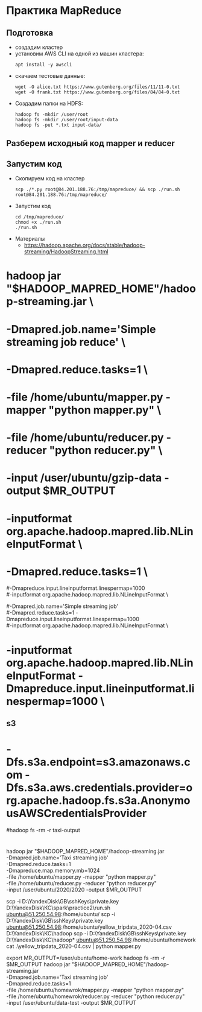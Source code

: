 # Практика MapReduce

## Подготовка

* создадим кластер
* установим AWS CLI на одной из машин кластера:
  ```shell
  apt install -y awscli
  ```
* скачаем тестовые данные:
  ```shell
  wget -O alice.txt https://www.gutenberg.org/files/11/11-0.txt
  wget -O frank.txt https://www.gutenberg.org/files/84/84-0.txt
  ```
* Создадим папки на HDFS:
  ```shell
  hadoop fs -mkdir /user/root
  hadoop fs -mkdir /user/root/input-data
  hadoop fs -put *.txt input-data/
  ```
## Разберем исходный код mapper и reducer
## Запустим код
* Скопируем код на кластер
  ```shell
  scp ./*.py root@84.201.188.76:/tmp/mapreduce/ && scp ./run.sh root@84.201.188.76:/tmp/mapreduce/
  ```
* Запустим код
  ```shell
  cd /tmp/mapreduce/
  chmod +x ./run.sh
  ./run.sh
  ```
* Материалы
  * https://hadoop.apache.org/docs/stable/hadoop-streaming/HadoopStreaming.html

# hadoop jar "$HADOOP_MAPRED_HOME"/hadoop-streaming.jar \
# -Dmapred.job.name='Simple streaming job reduce' \
# -Dmapred.reduce.tasks=1 \
# -file /home/ubuntu/mapper.py -mapper "python mapper.py" \
# -file /home/ubuntu/reducer.py -reducer "python reducer.py" \
# -input /user/ubuntu/gzip-data -output $MR_OUTPUT

# -inputformat org.apache.hadoop.mapred.lib.NLineInputFormat \

# -Dmapred.reduce.tasks=1 \
#-Dmapreduce.input.lineinputformat.linespermap=1000 \
#-inputformat org.apache.hadoop.mapred.lib.NLineInputFormat \

#-Dmapred.job.name='Simple streaming job' \
#-Dmapred.reduce.tasks=1 -Dmapreduce.input.lineinputformat.linespermap=1000 \
#-inputformat org.apache.hadoop.mapred.lib.NLineInputFormat \

# -inputformat org.apache.hadoop.mapred.lib.NLineInputFormat -Dmapreduce.input.lineinputformat.linespermap=1000 \

## s3
# -Dfs.s3a.endpoint=s3.amazonaws.com -Dfs.s3a.aws.credentials.provider=org.apache.hadoop.fs.s3a.AnonymousAWSCredentialsProvider

#hadoop fs -rm -r taxi-output
#
hadoop jar "$HADOOP_MAPRED_HOME"/hadoop-streaming.jar \
-Dmapred.job.name='Taxi streaming job' \
-Dmapred.reduce.tasks=1 \
-Dmapreduce.map.memory.mb=1024 \
-file /home/ubuntu/mapper.py -mapper "python mapper.py" \
-file /home/ubuntu/reducer.py -reducer "python reducer.py" \
-input /user/ubuntu/2020/2020  -output $MR_OUTPUT

scp -i D:\YandexDisk\GB\sshKeys\private.key D:\YandexDisk\KC\spark\practice2\run.sh ubuntu@51.250.54.98:/home/ubuntu/
scp -i D:\YandexDisk\GB\sshKeys\private.key ubuntu@51.250.54.98:/home/ubuntu/yellow_tripdata_2020-04.csv D:\YandexDisk\KC\hadoop
scp -i D:\YandexDisk\GB\sshKeys\private.key D:\YandexDisk\KC\hadoop\* ubuntu@51.250.54.98:/home/ubuntu/homework
  cat .\yellow_tripdata_2020-04.csv | python mapper.py

export MR_OUTPUT=/user/ubuntu/home-work
hadoop fs -rm -r $MR_OUTPUT
hadoop jar "$HADOOP_MAPRED_HOME"/hadoop-streaming.jar \
-Dmapred.job.name='Taxi streaming job' \
-Dmapred.reduce.tasks=1 \
-file /home/ubuntu/homewrok/mapper.py -mapper "python mapper.py" \
-file /home/ubuntu/homewrok/reducer.py -reducer "python reducer.py" \
-input /user/ubuntu/data-test  -output $MR_OUTPUT
